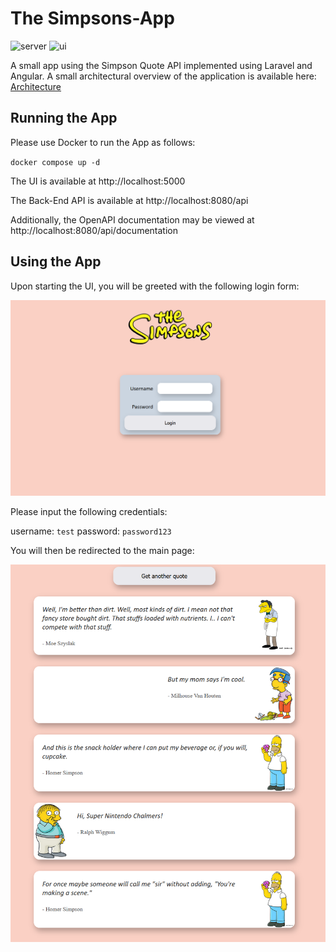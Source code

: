 # The Simpsons-App

![server](https://github.com/maximAtanasov/simpsons-app/actions/workflows/laravel.yml/badge.svg)
![ui](https://github.com/maximAtanasov/simpsons-app/actions/workflows/node.js.yml/badge.svg)

A small app using the Simpson Quote API implemented using Laravel and Angular. A small architectural overview of the application
is available here: [Architecture](./docs/Architecture.pdf)

## Running the App

Please use Docker to run the App as follows:

`docker compose up -d`

The UI is available at http://localhost:5000

The Back-End API is available at http://localhost:8080/api 

Additionally, the OpenAPI documentation may be viewed at http://localhost:8080/api/documentation 

## Using the App

Upon starting the UI, you will be greeted with the following login form:

<img src="screenshots/login.png" alt="Login Page" width="600">

Please input the following credentials:

username: `test`
password: `password123`

You will then be redirected to the main page:

<img src="screenshots/quotes.png" alt="Quotes Page" width="600">
